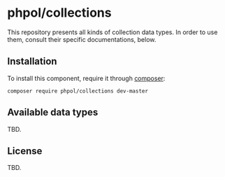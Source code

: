 # phpol/collections

This repository presents all kinds of collection data types. In order to use them,
consult their specific documentations, below.

## Installation

To install this component, require it through [composer](https://getcomposer.org):

```
composer require phpol/collections dev-master
```

## Available data types

TBD.

## License

TBD.
